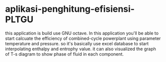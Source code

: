 # aplikasi-penghitung-efisiensi-PLTGU
this application is build use GNU octave. In this application you'll be able to start calcuate the efficiency of combined-cycle powerplant using parameter temperature and pressure. so it's basically use excel database to start interpolating enthalpy and entrophy value. it can also visualized the graph of T-s diagram to show phase of fluid in each component.
